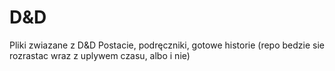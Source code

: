 # D&D
Pliki zwiazane z D&D
Postacie, podręczniki, gotowe historie
(repo bedzie sie rozrastac wraz z uplywem czasu, albo i nie)
